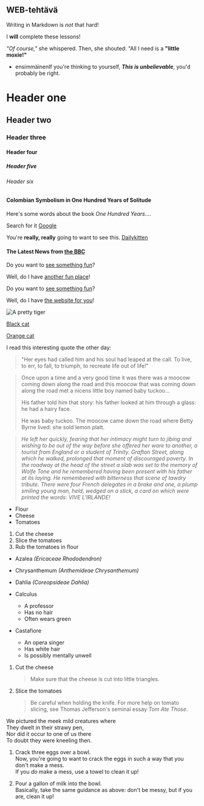 ## <Henna Koivisto> WEB-tehtävä

Writing in Markdown is _not_ that hard!

I **will** complete these lessons!

_"Of course,"_ she whispered. Then, she shouted: "All I need is a **"little moxie!"**

- ensimmäinenIf you're thinking to yourself, **_This is unbelievable_**, you'd probably be right.

# Header one
## Header two
### Header three
#### Header four
##### Header five
###### Header six

#### Colombian Symbolism in One Hundred Years of Solitude

Here's some words about the book _One Hundred Years..._.

Search for it [Google](http:/www.google.com)

You're **really, really** going to want to see this.
[Dailykitten](https:/www.dailykitten.com)

#### The Latest News from [the BBC](http:/www.bbc.com/news)

Do you want to [see something fun](http:/www.stumbleupon.com)?

Well, do I have [another fun place](http:/www.zombo.com)!

Do you want to [see something fun][a fun place]?

Well, do I have [the website for you][another fun place]!

[a fun place]:(http:/www.zombo.com)
[another fun place]:(http:/www.stumbleupon.com)

![A pretty tiger](https://upload.wikimedia.org/wikipedia/commons/5/56/Tiger.50.jpg)

[Black cat][Black]

[Orange cat][Orange]

[Black]: https://upload.wikimedia.org/wikipedia/commons/a/a3/81_INF_DIV_SSI.jpg

[Orange]:(http://icons.iconarchive.com/icons/google/noto-emoji-animals-nature/256/22221-cat-icon.png)

I read this interesting quote the other day:

>"Her eyes had called him and his soul had leaped at the call. To live, to err, to fall, to triumph, to recreate life out of life!"

>Once upon a time and a very good time it was there was a moocow coming down along the road and this moocow that was coming down along the road met a nicens little boy named baby tuckoo...
>
>His father told him that story: his father looked at him through a glass: he had a hairy face.
>
>He was baby tuckoo. The moocow came down the road where Betty Byrne lived: she sold lemon platt.

>_He left her quickly, fearing that her intimacy might turn to jibing and wishing to be out of the way before she offered her ware to another, a tourist from England or a student of Trinity. Grafton Street, along which he walked, prolonged that moment of discouraged poverty. In the roadway at the head of the street a slab was set to the memory of Wolfe Tone and he remembered having been present with his father at its laying. He remembered with bitterness that scene of tawdry tribute. There were four French delegates in a brake and one, a plump smiling young man, held, wedged on a stick, a card on which were printed the words: VIVE L'IRLANDE!_

* Flour
* Cheese
* Tomatoes

1. Cut the cheese
2. Slice the tomatoes
3. Rub the tomatoes in flour

* Azalea _(Ericaceae Rhododendron)_
* Chrysanthemum _(Anthemideae Chrysanthemum)_
* Dahlia _(Coreopsideae Dahlia)_

* Calculus
  * A professor
  * Has no hair
  * Often wears green
* Castafiore
  * An opera singer
  * Has white hair
  * Is possibly mentally unwell

1. Cut the cheese
   >Make sure that the cheese is cut into little triangles.

2. Slice the tomatoes
   >Be careful when holding the knife.
   >For more help on tomato slicing, see Thomas Jefferson's seminal essay _Tom Ate Those_.

We pictured the meek mild creatures where  
They dwelt in their strawy pen,  
Nor did it occur to one of us there  
To doubt they were kneeling then.

1. Crack three eggs over a bowl.  
Now, you're going to want to crack the eggs in such a way that you don't make a mess.  
If you _do_ make a mess, use a towel to clean it up!

2. Pour a gallon of milk into the bowl.  
Basically, take the same guidance as above: don't be messy, but if you are, clean it up!

